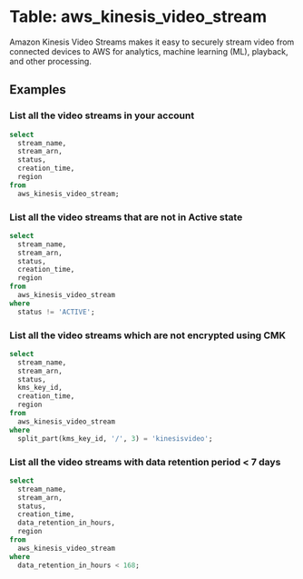 # Table: aws_kinesis_video_stream

Amazon Kinesis Video Streams makes it easy to securely stream video from connected devices to AWS for analytics, machine learning (ML), playback, and other processing.

## Examples

### List all the video streams in your account

```sql
select
  stream_name,
  stream_arn,
  status,
  creation_time,
  region
from
  aws_kinesis_video_stream;
```


### List all the video streams that are not in Active state

```sql
select
  stream_name,
  stream_arn,
  status,
  creation_time,
  region
from
  aws_kinesis_video_stream
where
  status != 'ACTIVE';
```


### List all the video streams which are not encrypted using CMK

```sql
select
  stream_name,
  stream_arn,
  status,
  kms_key_id,
  creation_time,
  region
from
  aws_kinesis_video_stream
where
  split_part(kms_key_id, '/', 3) = 'kinesisvideo';
```


### List all the video streams with data retention period < 7 days

```sql
select
  stream_name,
  stream_arn,
  status,
  creation_time,
  data_retention_in_hours,
  region
from
  aws_kinesis_video_stream
where
  data_retention_in_hours < 168;
```